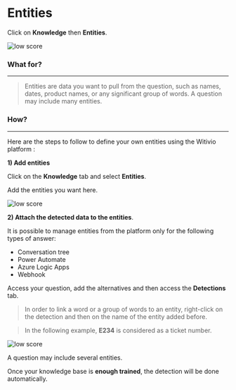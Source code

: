 # Entities

Click on **Knowledge** then **Entities**.

<div class="image_center">
  <img :src="$withBase('/assets/img/en/knowledge/entities1.png')" alt="low score">
</div>




### What for?
---
>Entities are data you want to pull from the question, such as names, dates, product names, or any significant group of words. A question may include many entities. 


### How?
---
Here are the steps to follow to define your own entities using the Witivio platform : 


**1) Add entities** 

Click on the **Knowledge** tab and select **Entities**. 

Add the entities you want here. 

<div class="image_center">
  <img :src="$withBase('/assets/img/en/knowledge/entities2.png')" alt="low score">
</div>



**2) Attach the detected data to the entities**.  

It is possible to manage entities from the platform only for the following types of answer: 

- Conversation tree 
- Power Automate 
- Azure Logic Apps
- Webhook

Access your question, add the alternatives and then access the **Detections** tab. 


> In order to link a word or a group of words to an entity, right-click on the detection and then on the name of the entity added before. 

> In the following example, **E234** is considered as a ticket number. 

<div class="image_center">
  <img :src="$withBase('/assets/img/en/knowledge/entities3.png')" alt="low score">
</div>

A question may include several entities. 


Once your knowledge base is **enough trained**, the detection will be done automatically. 

